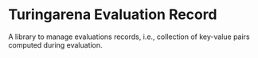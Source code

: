 # Turingarena Evaluation Record

A library to manage evaluations records, i.e., collection of key-value pairs computed during evaluation.
